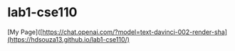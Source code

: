# lab1-cse110

[My Page]([https://chat.openai.com/?model=text-davinci-002-render-sha](https://hdsouza13.github.io/lab1-cse110/)
